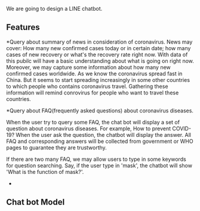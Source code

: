 We are going to design a LINE chatbot.


## Features

*Query about summary of news in consideration of coronavirus.
  News may cover: How many new confirmed cases today or in certain date; how many cases of new recovery or what's the recovery rate right now. With data of this pubilc will have a basic understanding about what is going on right now.
  Moreover, we may capture some information about how many new confirmed cases worldwide. As we know the coronavirus spread fast in China. But it seems to start spreading increasingly in some other countries to which people who contains coronavirus travel. Gathering these information will remind conrovirus for people who want to travel these countries. 

*Query about FAQ(frequently asked questions) about coronavirus diseases.

When the user try to query some FAQ, the chat bot will display a set of question about coronavirus diseases. For example, 
How to prevent COVID-19? When the user ask the question, the chatbot will display the answer. All FAQ and corresponding answers will be collected from government or WHO pages to guarantee they are trustworthy.

If there are two many FAQ, we may allow users to type in some keywords for question searching. Say, if the user type in 'mask', the chatbot will show 'What is the function of mask?'.


*

## Chat bot Model
